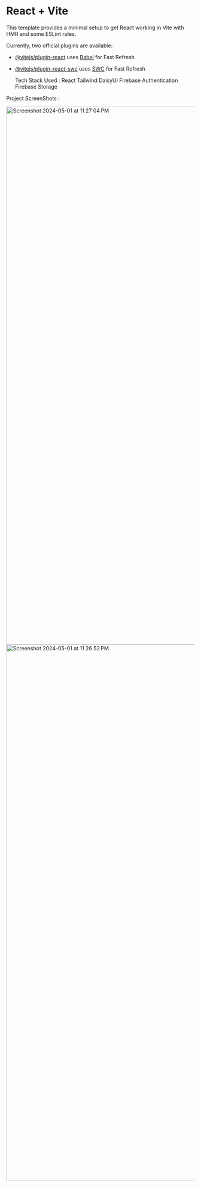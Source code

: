 # React + Vite

This template provides a minimal setup to get React working in Vite with HMR and some ESLint rules.

Currently, two official plugins are available:

- [@vitejs/plugin-react](https://github.com/vitejs/vite-plugin-react/blob/main/packages/plugin-react/README.md) uses [Babel](https://babeljs.io/) for Fast Refresh
- [@vitejs/plugin-react-swc](https://github.com/vitejs/vite-plugin-react-swc) uses [SWC](https://swc.rs/) for Fast Refresh

  Tech Stack Used :
  React
  Tailwind
  DaisyUI
  Firebase Authentication
  Firebase Storage 

Project ScreenShots :

<img width="1438" alt="Screenshot 2024-05-01 at 11 27 04 PM" src="https://github.com/MrExtinct27/instantChatRoom/assets/114292920/d25af965-c690-41b3-adda-fa4c96baa6bb">




<img width="1434" alt="Screenshot 2024-05-01 at 11 26 52 PM" src="https://github.com/MrExtinct27/instantChatRoom/assets/114292920/b8be5db1-6ddc-4426-a223-e42c690e762c">

